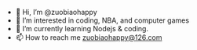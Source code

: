 - 👋 Hi, I’m @zuobiaohappy
- 👀 I’m interested in coding, NBA, and computer games
- 🌱 I’m currently learning Nodejs & coding. 
- 📫 How to reach me zuobiaohappy@126.com

<!---
zuobiaohappy/zuobiaohappy is a ✨ special ✨ repository because its `README.md` (this file) appears on your GitHub profile.
You can click the Preview link to take a look at your changes.
--->
